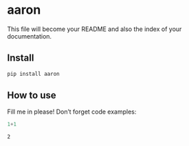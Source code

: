 # aaron

<!-- WARNING: THIS FILE WAS AUTOGENERATED! DO NOT EDIT! -->

This file will become your README and also the index of your
documentation.

## Install

``` sh
pip install aaron
```

## How to use

Fill me in please! Don’t forget code examples:

``` python
1+1
```

    2
